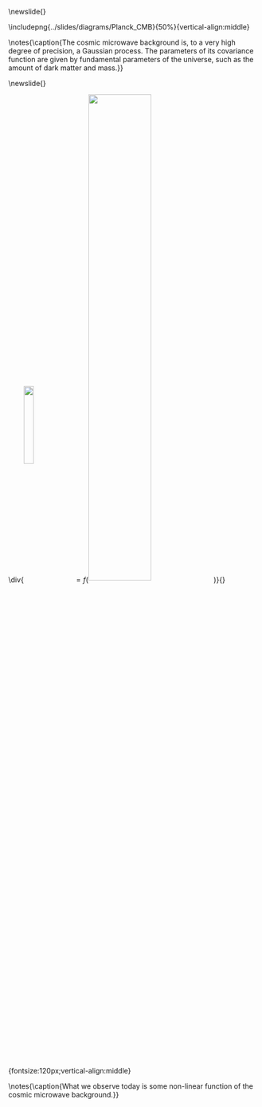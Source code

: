 \newslide{}

\includepng{../slides/diagrams/Planck_CMB}{50%}{vertical-align:middle}

\notes{\caption{The cosmic microwave background is, to a very high degree of precision, a Gaussian process. The parameters of its covariance function are given by fundamental parameters of the universe, such as the amount of dark matter and mass.}}

\newslide{}

\div{<img src="../slides/diagrams/earth_PNG37.png" width="20%" style="display:inline-block;background:none;vertical-align:middle;border:none;box-shadow:none;">$=f\Bigg($<img src="../slides/diagrams/Planck_CMB.png"  width="50%" style="display:inline-block;background:none;vertical-align:middle;border:none;box-shadow:none;">$\Bigg)$}{}{fontsize:120px;vertical-align:middle}

\notes{\caption{What we observe today is some non-linear function of the cosmic microwave background.}}




